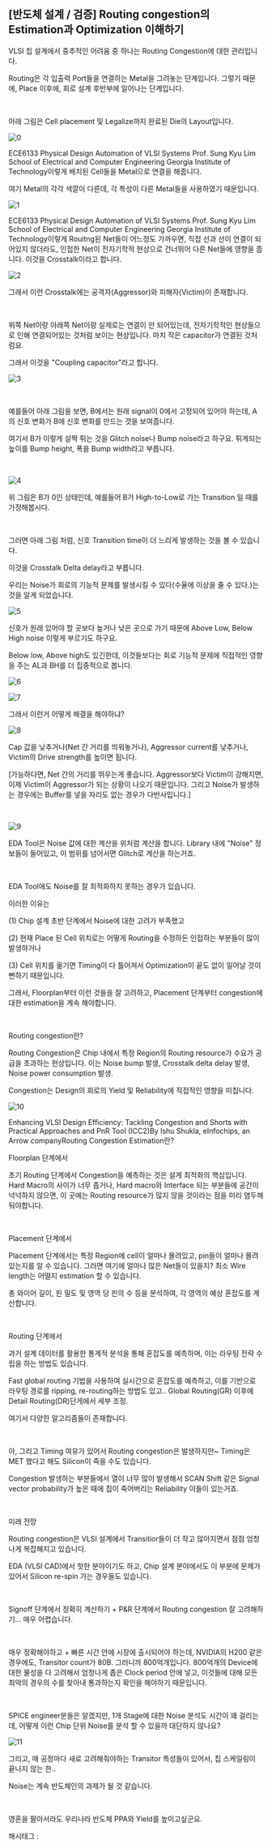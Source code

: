 ## [반도체 설계 / 검증] Routing congestion의 Estimation과 Optimization 이해하기

VLSI 칩 설계에서 중추적인 어려움 중 하나는 Routing Congestion에 대한 관리입니다.

Routing은 각 입출력 Port들을 연결하는 Metal을 그려놓는 단계입니다. 그렇기 때문에, Place 이후에, 회로 설계 후반부에 일어나는 단계입니다.

​

아래 그림은 Cell placement 및 Legalize까지 완료된 Die의 Layout입니다.

![0](./asset/0.png)

ECE6133 Physical Design Automation of VLSI Systems Prof. Sung Kyu Lim School of Electrical and Computer Engineering Georgia Institute of Technology이렇게 배치된 Cell들을 Metal으로 연결을 해줍니다.

여기 Metal의 각각 색깔이 다른데, 각 특성이 다른 Metal들을 사용하였기 때문입니다.

![1](./asset/1.png)

ECE6133 Physical Design Automation of VLSI Systems Prof. Sung Kyu Lim School of Electrical and Computer Engineering Georgia Institute of Technology이렇게 Rouitng된 Net들이 어느정도 가까우면, 직접 선과 선이 연결이 되어있지 않더라도, 인접한 Net이 전자기학적 현상으로 건너뛰어 다른 Net들에 영향을 줍니다. 이것을 Crosstalk이라고 합니다.

![2](./asset/2.png)

그래서 이런 Crosstalk에는 공격자(Aggressor)와 피해자(Victim)이 존재합니다.

​

위쪽 Net이랑 아래쪽 Net이랑 실제로는 연결이 안 되어있는데, 전자기학적인 현상들으로 인해 연결되어있는 것처럼 보이는 현상입니다. 마치 작은 capacitor가 연결된 것처럼요.

그래서 이것을 "Coupling capacitor"라고 합니다.

![3](./asset/3.png)

​

예를들어 아래 그림을 보면, B에서는 원래 signal이 0에서 고정되어 있어야 하는데, A의 신호 변화가 B에 신호 변화를 만드는 것을 보여줍니다.

여기서 B가 이렇게 살짝 튀는 것을 Glitch noise나 Bump noise라고 하구요. 튀게되는 높이를 Bump height, 폭을 Bump width라고 부릅니다.

​

![4](./asset/4.png)

위 그림은 B가 0인 상태인데, 예를들어 B가 High-to-Low로 가는 Transition 일 때를 가정해봅시다.

​

그러면 아래 그림 처럼, 신호 Transition time이 더 느리게 발생하는 것을 볼 수 있습니다.

이것을 Crosstalk Delta delay라고 부릅니다.

우리는 Noise가 회로의 기능적 문제를 발생시킬 수 있다(수율에 이상을 줄 수 있다.)는 것을 알게 되었습니다.

![5](./asset/5.png)

신호가 원래 있어야 할 곳보다 높거나 낮은 곳으로 가기 때문에 Above Low, Below High noise 이렇게 부르기도 하구요.

Below low, Above high도 있긴한데, 이것들보다는 회로 기능적 문제에 직접적인 영향을 주는 AL과 BH를 더 집중적으로 봅니다.

![6](./asset/6.png)

![7](./asset/7.png)

그래서 이런거 어떻게 해결을 해야하냐?

![8](./asset/8.png)

Cap 값을 낮추거나(Net 간 거리를 띄워놓거나), Aggressor current를 낮추거나, Victim의 Drive strength를 높이면 됩니다.

[가능하다면, Net 간의 거리를 뛰우는게 좋습니다. Aggressor보다 Victim이 강해지면, 이제 Victim이 Aggressor가 되는 상황이 나오기 때문입니다. 그리고 Noise가 발생하는 경우에는 Buffer를 넣을 자리도 없는 경우가 다반사입니다.]

​

![9](./asset/9.png)

EDA Tool은 Noise 값에 대한 계산을 위처럼 계산을 합니다. Library 내에 "Noise" 정보들이 들어있고, 이 범위를 넘어서면 Glitch로 계산을 하는거죠.

​

EDA Tool에도 Noise를 잘 최적화하지 못하는 경우가 있습니다.

이러한 이유는

(1) Chip 설계 초반 단계에서 Noise에 대한 고려가 부족했고

(2) 현재 Place 된 Cell 위치로는 어떻게 Routing을 수정하든 인접하는 부분들이 많이 발생하거나

(3) Cell 위치를 옮기면 Timing이 다 틀어져서 Optimization이 끝도 없이 일어날 것이 뻔하기 때문입니다.

그래서, Floorplan부터 이런 것들을 잘 고려하고, Placement 단계부터 congestion에 대한 estimation을 계속 해야합니다.

​

Routing congestion란?

Routing Congestion은 Chip 내에서 특정 Region의 Routing resource가 수요가 공급을 초과하는 현상입니다. 이는 Noise bump 발생, Crosstalk delta delay 발생, Noise power consumption 발생.

Congestion는 Design의 회로의 Yield 및 Reliability에 직접적인 영향을 미칩니다.

![10](./asset/10.png)

Enhancing VLSI Design Efficiency: Tackling Congestion and Shorts with Practical Approaches and PnR Tool (ICC2)By Ishu Shukla, eInfochips, an Arrow companyRouting Congestion Estimation란?

Floorplan 단계에서 

초기 Routing 단계에서 Congestion을 예측하는 것은 설계 최적화의 핵심입니다. Hard Macro의 사이가 너무 좁거나, Hard macro와 Interface 되는 부분들에 공간이 넉넉하지 않으면, 이 곳에는 Routing resource가 많지 않을 것이라는 점을 미리 염두해둬야합니다.

​

Placement 단계에서 

Placement 단계에서는 특정 Region에 cell이 얼마나 몰려있고, pin들이 얼마나 몰려있는지를 알 수 있습니다. 그러면 여기에 얼마나 많은 Net들이 있을지? 최소 Wire length는 어떨지 estimation 할 수 있습니다. 

총 와이어 길이, 핀 밀도 및 영역 당 핀의 수 등을 분석하여, 각 영역의 예상 혼잡도를 계산합니다.

​

Routing 단계에서

과거 설계 데이터를 활용한 통계적 분석을 통해 혼잡도를 예측하며, 이는 라우팅 전략 수립을 하는 방법도 있습니다.

Fast global routing 기법을 사용하여 실시간으로 혼잡도를 예측하고, 이를 기반으로 라우팅 경로를 ripping, re-routing하는 방법도 있고.. Global Routing(GR) 이후에 Detail Routing(DR)단게에서 세부 조정.

여기서 다양한 알고리즘들이 존재합니다.

​

아, 그리고 Timing 여유가 있어서 Routing congestion은 발생하지만~ Timing은 MET 했다고 해도 Silicon이 죽을 수도 있습니다.

Congestion 발생하는 부분들에서 열이 너무 많이 발생해서 SCAN Shift 같은 Signal vector probability가 높은 때에 칩이 죽어버리는 Reliability 이들이 있는거죠.

​

미래 전망

Routing congestion은 VLSI 설계에서 Transitior들이 더 작고 많아지면서 점점 엄청나게 복잡해지고 있습니다.

EDA (VLSI CAD)에서 핫한 분야이기도 하고, Chip 설계 분야에서도 이 부분에 문제가 있어서 Silicon re-spin 가는 경우들도 있습니다.

​

Signoff 단계에서 정확히 계산하기 + P&R 단계에서 Routing congestion 잘 고려해하기... 매우 어렵습니다.

​

매우 정확해야하고 + 빠른 시간 안에 시장에 출시되어야 하는데, NVIDIA의 H200 같은 경우에도, Transitor count가 80B. 그러니까 800억개입니다. 800억개의 Device에 대한 물성을 다 고려해서 엄청나게 좁은 Clock period 안에 넣고, 이것들에 대해 모든 최악의 경우의 수를 찾아내 통과하는지 확인을 해야하기 때문입니다.

​

SPICE engineer분들은 알겠지만, 1개 Stage에 대한 Noise 분석도 시간이 꽤 걸리는데, 어떻게 이런 Chip 단위 Noise를 분석 할 수 있을까 대단하지 않나요?

![11](./asset/11.png)

그리고, 매 공정마다 새로 고려해줘야하는 Transitor 특성들이 있어서, 칩 스케일링이 끝나지 않는 한..

Noise는 계속 반도체인의 과제가 될 것 같습니다.

​

영혼을 팔아서라도 우리나라 반도체 PPA와 Yield를 높이고싶군요. 

 해시태그 : 
